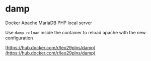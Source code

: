 # damp
Docker Apache MariaDB PHP local server

Use `damp reload` inside the container to reload apache with the new configuration

[https://hub.docker.com/r/leo29plns/damp](https://hub.docker.com/r/leo29plns/damp)
